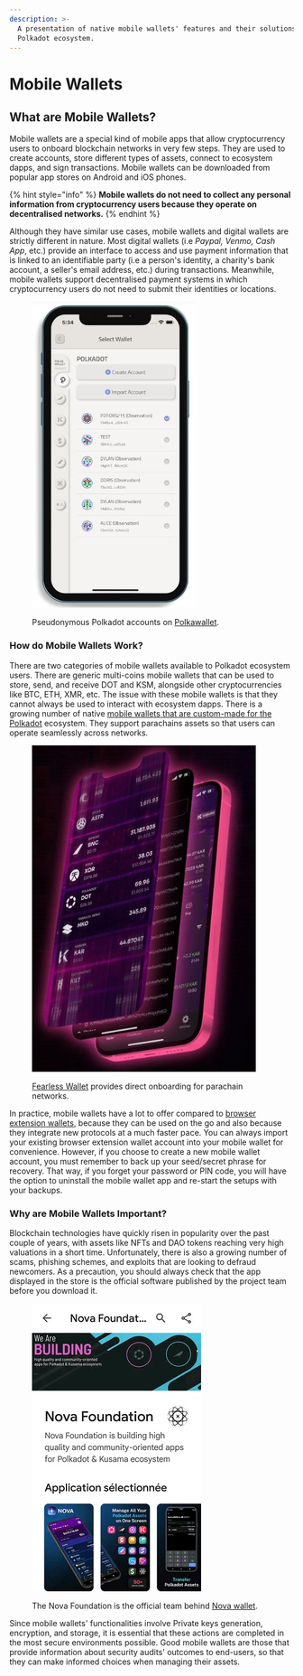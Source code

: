 ```yaml
---
description: >-
  A presentation of native mobile wallets' features and their solutions for the
  Polkadot ecosystem.
---
```


# Mobile Wallets

## What are Mobile Wallets?

Mobile wallets are a special kind of mobile apps that allow cryptocurrency users to onboard blockchain networks in very few steps. They are used to create accounts, store different types of assets, connect to ecosystem dapps, and sign transactions. Mobile wallets can be downloaded from popular app stores on Android and iOS phones.

{% hint style="info" %}
**Mobile wallets do not need to collect any personal information from cryptocurrency users because they operate on decentralised networks.**
{% endhint %}



Although they have similar use cases, mobile wallets and digital wallets are strictly different in nature. Most digital wallets (i.e _Paypal, Venmo, Cash App_, etc.) provide an interface to access and use payment information that is linked to an identifiable party (i.e a person's identity, a charity's bank account, a seller's email address, etc.) during transactions. Meanwhile, mobile wallets support decentralised payment systems in which cryptocurrency users do not need to submit their identities or locations.

<figure><img src="../../.gitbook/assets/S_MWPolkawallet.JPG" alt="A sample of Polkadot accounts on Polkawallet"><figcaption><p>Pseudonymous Polkadot accounts on <a href="https://polkawallet.io/">Polkawallet</a>.</p></figcaption></figure>



### **How do M**obile Wallets **Work?**

There are two categories of mobile wallets available to Polkadot ecosystem users. There are generic multi-coins mobile wallets that can be used to store, send, and receive DOT and KSM, alongside other cryptocurrencies like BTC, ETH, XMR, etc. The issue with these mobile wallets is that they cannot always be used to interact with ecosystem dapps. There is a growing number of native [mobile wallets that are custom-made for the Polkadot](https://dot-alert.gitbook.io/dot.alert/useful-tools/wallets) ecosystem. They support parachains assets so that users can operate seamlessly across networks.

<figure><img src="../../.gitbook/assets/S_MWFearless.JPG" alt="A view of Fearless Wallet"><figcaption><p><a href="https://fearlesswallet.io/">Fearless Wallet</a> provides direct onboarding for parachain networks.</p></figcaption></figure>



In practice, mobile wallets have a lot to offer compared to [browser extension wallets](https://dot-alert.gitbook.io/dot.alert/content/2.storage/browser-extensions), because they can be used on the go and also because they integrate new protocols at a much faster pace. You can always import your existing browser extension wallet account into your mobile wallet for convenience. However, if you choose to create a new mobile wallet account, you must remember to back up your seed/secret phrase for recovery. That way, if you forget your password or PIN code, you will have the option to uninstall the mobile wallet app and re-start the setups with your backups.&#x20;



### **Why are** Mobile Wallets **Important?**

Blockchain technologies have quickly risen in popularity over the past couple of years, with assets like NFTs and DAO tokens reaching very high valuations in a short time. Unfortunately, there is also a growing number of scams, phishing schemes, and exploits that are looking to defraud newcomers. As a precaution, you should always check that the app displayed in the store is the official software published by the project team before you download it.

<figure><img src="../../.gitbook/assets/S_MWNova.jpg" alt="A view of Nova Foundation, the team behind Nova wallet."><figcaption><p>The Nova Foundation is the official team behind <a href="https://novawallet.io/">Nova wallet</a>.</p></figcaption></figure>



Since mobile wallets' functionalities involve Private keys generation, encryption, and storage, it is essential that these actions are completed in the most secure environments possible. Good mobile wallets are those that provide information about security audits' outcomes to end-users, so that they can make informed choices when managing their assets.

